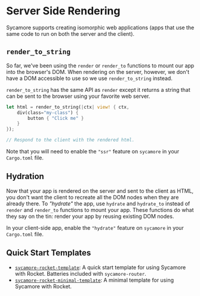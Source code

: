 # Server Side Rendering

Sycamore supports creating isomorphic web applications (apps that use the same code to run on both
the server and the client).

## `render_to_string`

So far, we've been using the `render` or `render_to` functions to mount our app into the browser's
DOM. When rendering on the server, however, we don't have a DOM accessible to use so we use
`render_to_string` instead.

`render_to_string` has the same API as `render` except it returns a string that can be sent to the
browser using your favorite web server.

```rust
let html = render_to_string(|ctx| view! { ctx,
    div(class="my-class") {
        button { "Click me" }
    }
});

// Respond to the client with the rendered html.
```

Note that you will need to enable the `"ssr"` feature on `sycamore` in your `Cargo.toml` file.

## Hydration

Now that your app is rendered on the server and sent to the client as HTML, you don't want the
client to recreate all the DOM nodes when they are already there. To _"hydrate"_ the app, use
`hydrate` and `hydrate_to` instead of `render` and `render_to` functions to mount your app. These
functions do what they say on the tin: render your app by reusing existing DOM nodes.

In your client-side app, enable the `"hydrate"` feature on `sycamore` in your
`Cargo.toml` file.

## Quick Start Templates

- [`sycamore-rocket-template`](https://github.com/sycamore-rs/sycamore-rocket-template): A quick
  start template for using Sycamore with Rocket. Batteries included with `sycamore-router`.
- [`sycamore-rocket-minimal-template`](https://github.com/sycamore-rs/sycamore-rocket-minimal-template):
  A minimal template for using Sycamore with Rocket.
